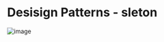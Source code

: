 <h1>Desisign Patterns - sleton</h1>

![image](https://github.com/LaizaCristina/bertoti/assets/111503805/abcf17e5-5500-4aea-8b86-dacd3fd38595)

